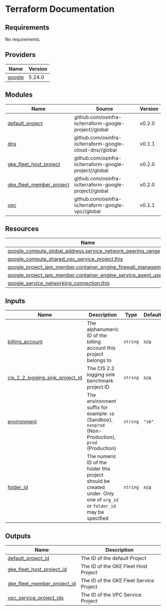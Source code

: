 # Terraform Documentation

<!-- BEGINNING OF PRE-COMMIT-TERRAFORM DOCS HOOK -->
## Requirements

No requirements.

## Providers

| Name | Version |
|------|---------|
| <a name="provider_google"></a> [google](#provider\_google) | 5.24.0 |

## Modules

| Name | Source | Version |
|------|--------|---------|
| <a name="module_default_project"></a> [default\_project](#module\_default\_project) | github.com/osinfra-io/terraform-google-project//global | v0.2.0 |
| <a name="module_dns"></a> [dns](#module\_dns) | github.com/osinfra-io/terraform-google-cloud-dns//global | v0.1.1 |
| <a name="module_gke_fleet_host_project"></a> [gke\_fleet\_host\_project](#module\_gke\_fleet\_host\_project) | github.com/osinfra-io/terraform-google-project//global | v0.2.0 |
| <a name="module_gke_fleet_member_project"></a> [gke\_fleet\_member\_project](#module\_gke\_fleet\_member\_project) | github.com/osinfra-io/terraform-google-project//global | v0.2.0 |
| <a name="module_vpc"></a> [vpc](#module\_vpc) | github.com/osinfra-io/terraform-google-vpc//global | v0.1.1 |

## Resources

| Name | Type |
|------|------|
| [google_compute_global_address.service_network_peering_range](https://registry.terraform.io/providers/hashicorp/google/latest/docs/resources/compute_global_address) | resource |
| [google_compute_shared_vpc_service_project.this](https://registry.terraform.io/providers/hashicorp/google/latest/docs/resources/compute_shared_vpc_service_project) | resource |
| [google_project_iam_member.container_engine_firewall_management](https://registry.terraform.io/providers/hashicorp/google/latest/docs/resources/project_iam_member) | resource |
| [google_project_iam_member.container_engine_service_agent_user](https://registry.terraform.io/providers/hashicorp/google/latest/docs/resources/project_iam_member) | resource |
| [google_service_networking_connection.this](https://registry.terraform.io/providers/hashicorp/google/latest/docs/resources/service_networking_connection) | resource |

## Inputs

| Name | Description | Type | Default | Required |
|------|-------------|------|---------|:--------:|
| <a name="input_billing_account"></a> [billing\_account](#input\_billing\_account) | The alphanumeric ID of the billing account this project belongs to | `string` | n/a | yes |
| <a name="input_cis_2_2_logging_sink_project_id"></a> [cis\_2\_2\_logging\_sink\_project\_id](#input\_cis\_2\_2\_logging\_sink\_project\_id) | The CIS 2.2 logging sink benchmark project ID | `string` | n/a | yes |
| <a name="input_environment"></a> [environment](#input\_environment) | The environment suffix for example: `sb` (Sandbox), `nonprod` (Non-Production), `prod` (Production) | `string` | `"sb"` | no |
| <a name="input_folder_id"></a> [folder\_id](#input\_folder\_id) | The numeric ID of the folder this project should be created under. Only one of `org_id` or `folder_id` may be specified | `string` | n/a | yes |

## Outputs

| Name | Description |
|------|-------------|
| <a name="output_default_project_id"></a> [default\_project\_id](#output\_default\_project\_id) | The ID of the default Project |
| <a name="output_gke_fleet_host_project_id"></a> [gke\_fleet\_host\_project\_id](#output\_gke\_fleet\_host\_project\_id) | The ID of the GKE Fleet Host Project |
| <a name="output_gke_fleet_member_project_id"></a> [gke\_fleet\_member\_project\_id](#output\_gke\_fleet\_member\_project\_id) | The ID of the GKE Fleet Service Project |
| <a name="output_vpc_service_project_ids"></a> [vpc\_service\_project\_ids](#output\_vpc\_service\_project\_ids) | The ID of the VPC Service Project |
<!-- END OF PRE-COMMIT-TERRAFORM DOCS HOOK -->
